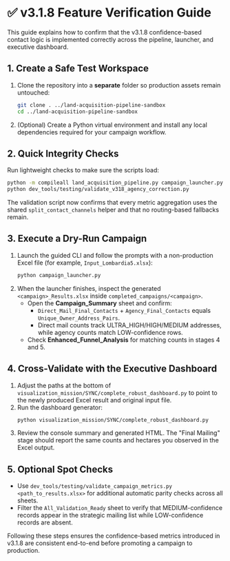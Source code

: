 # ✅ v3.1.8 Feature Verification Guide

This guide explains how to confirm that the v3.1.8 confidence-based contact logic is implemented correctly across the pipeline, launcher, and executive dashboard.

## 1. Create a Safe Test Workspace
1. Clone the repository into a **separate** folder so production assets remain untouched:
   ```bash
   git clone . ../land-acquisition-pipeline-sandbox
   cd ../land-acquisition-pipeline-sandbox
   ```
2. (Optional) Create a Python virtual environment and install any local dependencies required for your campaign workflow.

## 2. Quick Integrity Checks
Run lightweight checks to make sure the scripts load:
```bash
python -m compileall land_acquisition_pipeline.py campaign_launcher.py visualization_mission/SYNC/complete_robust_dashboard.py
python dev_tools/testing/validate_v318_agency_correction.py
```
The validation script now confirms that every metric aggregation uses the shared `split_contact_channels` helper and that no routing-based fallbacks remain.

## 3. Execute a Dry-Run Campaign
1. Launch the guided CLI and follow the prompts with a non-production Excel file (for example, `Input_Lombardia5.xlsx`):
   ```bash
   python campaign_launcher.py
   ```
2. When the launcher finishes, inspect the generated `<campaign>_Results.xlsx` inside `completed_campaigns/<campaign>`.
   * Open the **Campaign_Summary** sheet and confirm:
     - `Direct_Mail_Final_Contacts` + `Agency_Final_Contacts` equals `Unique_Owner_Address_Pairs`.
     - Direct mail counts track ULTRA_HIGH/HIGH/MEDIUM addresses, while agency counts match LOW-confidence rows.
   * Check **Enhanced_Funnel_Analysis** for matching counts in stages 4 and 5.

## 4. Cross-Validate with the Executive Dashboard
1. Adjust the paths at the bottom of `visualization_mission/SYNC/complete_robust_dashboard.py` to point to the newly produced Excel result and original input file.
2. Run the dashboard generator:
   ```bash
   python visualization_mission/SYNC/complete_robust_dashboard.py
   ```
3. Review the console summary and generated HTML. The "Final Mailing" stage should report the same counts and hectares you observed in the Excel output.

## 5. Optional Spot Checks
* Use `dev_tools/testing/validate_campaign_metrics.py <path_to_results.xlsx>` for additional automatic parity checks across all sheets.
* Filter the `All_Validation_Ready` sheet to verify that MEDIUM-confidence records appear in the strategic mailing list while LOW-confidence records are absent.

Following these steps ensures the confidence-based metrics introduced in v3.1.8 are consistent end-to-end before promoting a campaign to production.
